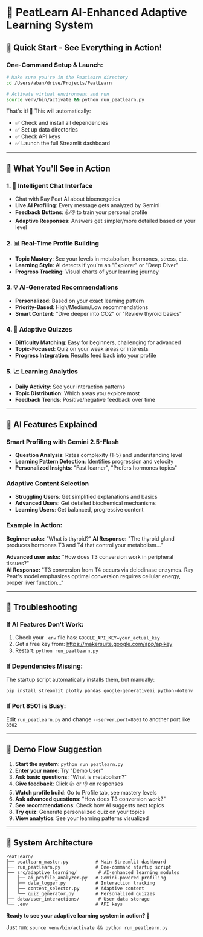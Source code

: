 # 🧠 PeatLearn AI-Enhanced Adaptive Learning System

## 🚀 Quick Start - See Everything in Action!

### **One-Command Setup & Launch:**

```bash
# Make sure you're in the PeatLearn directory
cd /Users/aban/drive/Projects/PeatLearn

# Activate virtual environment and run
source venv/bin/activate && python run_peatlearn.py
```

That's it! 🎉 This will automatically:
- ✅ Check and install all dependencies
- ✅ Set up data directories
- ✅ Check API keys
- ✅ Launch the full Streamlit dashboard

---

## 🎯 What You'll See in Action

### **1. 💬 Intelligent Chat Interface**
- Chat with Ray Peat AI about bioenergetics
- **Live AI Profiling**: Every message gets analyzed by Gemini
- **Feedback Buttons**: 👍👎 to train your personal profile
- **Adaptive Responses**: Answers get simpler/more detailed based on your level

### **2. 📊 Real-Time Profile Building** 
- **Topic Mastery**: See your levels in metabolism, hormones, stress, etc.
- **Learning Style**: AI detects if you're an "Explorer" or "Deep Diver"
- **Progress Tracking**: Visual charts of your learning journey

### **3. 💡 AI-Generated Recommendations**
- **Personalized**: Based on your exact learning pattern
- **Priority-Based**: High/Medium/Low recommendations
- **Smart Content**: "Dive deeper into CO2" or "Review thyroid basics"

### **4. 🎯 Adaptive Quizzes**
- **Difficulty Matching**: Easy for beginners, challenging for advanced
- **Topic-Focused**: Quiz on your weak areas or interests
- **Progress Integration**: Results feed back into your profile

### **5. 📈 Learning Analytics**
- **Daily Activity**: See your interaction patterns
- **Topic Distribution**: Which areas you explore most
- **Feedback Trends**: Positive/negative feedback over time

---

## 🧠 AI Features Explained

### **Smart Profiling with Gemini 2.5-Flash**
- **Question Analysis**: Rates complexity (1-5) and understanding level
- **Learning Pattern Detection**: Identifies progression and velocity  
- **Personalized Insights**: "Fast learner", "Prefers hormones topics"

### **Adaptive Content Selection**
- **Struggling Users**: Get simplified explanations and basics
- **Advanced Users**: Get detailed biochemical mechanisms
- **Learning Users**: Get balanced, progressive content

### **Example in Action:**

**Beginner asks:** "What is thyroid?"
**AI Response:** "The thyroid gland produces hormones T3 and T4 that control your metabolism..."

**Advanced user asks:** "How does T3 conversion work in peripheral tissues?"  
**AI Response:** "T3 conversion from T4 occurs via deiodinase enzymes. Ray Peat's model emphasizes optimal conversion requires cellular energy, proper liver function..."

---

## 🔧 Troubleshooting

### **If AI Features Don't Work:**
1. Check your `.env` file has: `GOOGLE_API_KEY=your_actual_key`
2. Get a free key from: https://makersuite.google.com/app/apikey
3. Restart: `python run_peatlearn.py`

### **If Dependencies Missing:**
The startup script automatically installs them, but manually:
```bash
pip install streamlit plotly pandas google-generativeai python-dotenv
```

### **If Port 8501 is Busy:**
Edit `run_peatlearn.py` and change `--server.port=8501` to another port like `8502`

---

## 🎉 Demo Flow Suggestion

1. **Start the system**: `python run_peatlearn.py`
2. **Enter your name**: Try "Demo User" 
3. **Ask basic questions**: "What is metabolism?"
4. **Give feedback**: Click 👍 or 👎 on responses
5. **Watch profile build**: Go to Profile tab, see mastery levels
6. **Ask advanced questions**: "How does T3 conversion work?"
7. **See recommendations**: Check how AI suggests next topics
8. **Try quiz**: Generate personalized quiz on your topics
9. **View analytics**: See your learning patterns visualized

---

## 📁 System Architecture

```
PeatLearn/
├── peatlearn_master.py          # Main Streamlit dashboard
├── run_peatlearn.py             # One-command startup script
├── src/adaptive_learning/        # AI-enhanced learning modules
│   ├── ai_profile_analyzer.py   # Gemini-powered profiling
│   ├── data_logger.py           # Interaction tracking
│   ├── content_selector.py      # Adaptive content
│   └── quiz_generator.py        # Personalized quizzes
├── data/user_interactions/       # User data storage
└── .env                         # API keys
```

**Ready to see your adaptive learning system in action? 🚀**

Just run: `source venv/bin/activate && python run_peatlearn.py`

